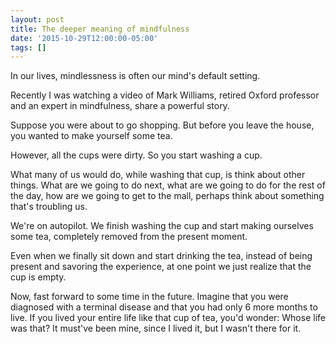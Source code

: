 ```yaml
---
layout: post
title: The deeper meaning of mindfulness
date: '2015-10-29T12:00:00-05:00'
tags: []
---
```

In our lives, mindlessness is often our mind's default setting.

Recently I was watching a video of Mark Williams, retired Oxford professor and an expert in mindfulness, share a powerful story.

Suppose you were about to go shopping. But before you leave the house, you wanted to make yourself some tea.

However, all the cups were dirty. So you start washing a cup.

What many of us would do, while washing that cup, is think about other things. What are we going to do next, what are we going to do for the rest of the day, how are we going to get to the mall, perhaps think about something that's troubling us.

We're on autopilot. We finish washing the cup and start making ourselves some tea, completely removed from the present moment.

Even when we finally sit down and start drinking the tea, instead of being present and savoring the experience, at one point we just realize that the cup is empty.

Now, fast forward to some time in the future. Imagine that you were diagnosed with a terminal disease and that you had only 6 more months to live. If you lived your entire life like that cup of tea, you'd wonder: Whose life was that? It must've been mine, since I lived it, but I wasn't there for it.
